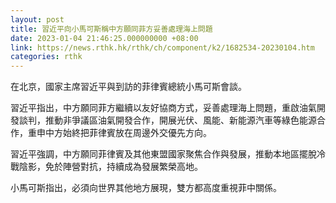 ```yaml
---
layout: post
title: 習近平向小馬可斯稱中方願同菲方妥善處理海上問題
date: 2023-01-04 21:46:25.000000000 +08:00
link: https://news.rthk.hk/rthk/ch/component/k2/1682534-20230104.htm
categories: rthk
---
```


在北京，國家主席習近平與到訪的菲律賓總統小馬可斯會談。

習近平指出，中方願同菲方繼續以友好協商方式，妥善處理海上問題，重啟油氣開發談判，推動非爭議區油氣開發合作，開展光伏、風能、新能源汽車等綠色能源合作，重申中方始終把菲律賓放在周邊外交優先方向。

習近平強調，中方願同菲律賓及其他東盟國家聚焦合作與發展，推動本地區擺脫冷戰陰影，免於陣營對抗，持續成為發展繁榮高地。

小馬可斯指出，必須向世界其他地方展現，雙方都高度重視菲中關係。
